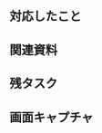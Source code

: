 ## 対応したこと
<!-- 対応したことを箇条書きでわかりやすく -->

## 関連資料
<!-- 対応する中で参考にしたWebサイトがあれば、何の対応に対して参考にしたか明記しながら、URLを貼る -->

## 残タスク
<!-- 対応しきれなかった部分、自分では実装できない部分をchecklistで箇条書き -->

## 画面キャプチャ
<!-- UIの新規実装の場合、スクショを貼る。UIの修正の場合は修正後スクショと、あればbeforeのスクショもあるとレビューしやすい -->
